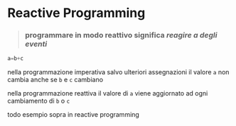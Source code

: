 # Reactive Programming

> ### programmare in modo reattivo significa _reagire a degli eventi_

```typescript
a=b+c
```

nella programmazione imperativa salvo ulteriori assegnazioni il valore `a` non cambia anche se `b` e `c` cambiano

nella programmazione reattiva il valore di `a` viene aggiornato ad ogni cambiamento di `b` o `c`

todo esempio sopra in reactive programming

